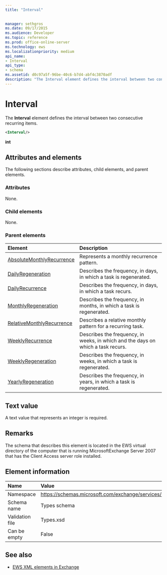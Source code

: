 ```yaml
---
title: "Interval"
 
 
manager: sethgros
ms.date: 09/17/2015
ms.audience: Developer
ms.topic: reference
ms.prod: office-online-server
ms.technology: ews
ms.localizationpriority: medium
api_name:
- Interval
api_type:
- schema
ms.assetid: d0c97a5f-96be-40c6-b7d4-abf4c3870adf
description: "The Interval element defines the interval between two consecutive recurring items."
---
```


# Interval

The **Interval** element defines the interval between two consecutive recurring items. 
  
```xml
<Interval/>
```

 **int**
## Attributes and elements

The following sections describe attributes, child elements, and parent elements.
  
### Attributes

None.
  
### Child elements

None.
  
### Parent elements

|**Element**|**Description**|
|:-----|:-----|
|[AbsoluteMonthlyRecurrence](absolutemonthlyrecurrence.md) <br/> |Represents a monthly recurrence pattern.  <br/> |
|[DailyRegeneration](dailyregeneration.md) <br/> |Describes the frequency, in days, in which a task is regenerated.  <br/> |
|[DailyRecurrence](dailyrecurrence.md) <br/> |Describes the frequency, in days, in which a task recurs.  <br/> |
|[MonthlyRegeneration](monthlyregeneration.md) <br/> |Describes the frequency, in months, in which a task is regenerated.  <br/> |
|[RelativeMonthlyRecurrence](relativemonthlyrecurrence.md) <br/> |Describes a relative monthly pattern for a recurring task.  <br/> |
|[WeeklyRecurrence](weeklyrecurrence.md) <br/> |Describes the frequency, in weeks, in which and the days on which a task recurs.  <br/> |
|[WeeklyRegeneration](weeklyregeneration.md) <br/> |Describes the frequency, in weeks, in which a task is regenerated.  <br/> |
|[YearlyRegeneration](yearlyregeneration.md) <br/> |Describes the frequency, in years, in which a task is regenerated.  <br/> |
   
## Text value

A text value that represents an integer is required.
  
## Remarks

The schema that describes this element is located in the EWS virtual directory of the computer that is running MicrosoftExchange Server 2007 that has the Client Access server role installed.
  
## Element information

|**Name**|**Value**|
|:-----|:-----|
|Namespace  <br/> |https://schemas.microsoft.com/exchange/services/2006/types  <br/> |
|Schema name  <br/> |Types schema  <br/> |
|Validation file  <br/> |Types.xsd  <br/> |
|Can be empty  <br/> |False  <br/> |
   
## See also



- [EWS XML elements in Exchange](ews-xml-elements-in-exchange.md)


